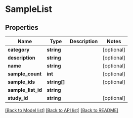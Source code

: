 # SampleList

## Properties
Name | Type | Description | Notes
------------ | ------------- | ------------- | -------------
**category** | **string** |  | [optional] 
**description** | **string** |  | [optional] 
**name** | **string** |  | [optional] 
**sample_count** | **int** |  | [optional] 
**sample_ids** | **string[]** |  | [optional] 
**sample_list_id** | **string** |  | 
**study_id** | **string** |  | [optional] 

[[Back to Model list]](../README.md#documentation-for-models) [[Back to API list]](../README.md#documentation-for-api-endpoints) [[Back to README]](../README.md)


